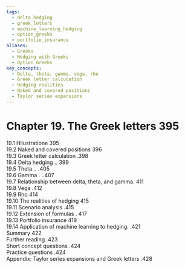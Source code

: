 ```yaml
---
tags:
  - delta_hedging
  - greek_letters
  - machine_learning_hedging
  - option_greeks
  - portfolio_insurance
aliases:
  - Greeks
  - Hedging with Greeks
  - Option Greeks
key_concepts:
  - Delta, theta, gamma, vega, rho
  - Greek letter calculation
  - Hedging realities
  - Naked and covered positions
  - Taylor series expansions
---
```


# Chapter 19. The Greek letters 395  

19.1 Hllustratione 395   
19.2 Naked and covered positions 396   
19.3 Greek letter calculation .398   
19.4 Delta hedging .. 399   
19.5 Theta .. .405   
19.6 Gamma . ..407   
19.7 Relationship between delta, theta, and gamma. 411   
19.8 Vega .412   
19.9 Rho 414   
19.10 The realities of hedging 415   
19.11 Scenario analysis .415   
19.12 Extension of formulas . 417   
19.13 Portfolio insurance 419   
19.14 Application of machine learning to hedging. .421   
Summary 422   
Further reading .423   
Short concept questions .424   
Practice questions .424   
Appendix: Taylor series expansions and Greek letters .428  
